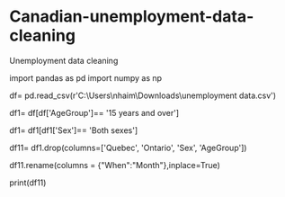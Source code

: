 # Canadian-unemployment-data-cleaning
Unemployment data cleaning



import pandas as pd
import numpy as np



df= pd.read_csv(r'C:\\Users\\nhaim\\Downloads\\unemployment data.csv')

df1=  df[df['AgeGroup']== '15 years and over']

df1= df1[df1['Sex']== 'Both sexes']



df11= df1.drop(columns=['Quebec', 'Ontario', 'Sex', 'AgeGroup'])



df11.rename(columns = {"When":"Month"},inplace=True)


print(df11)
